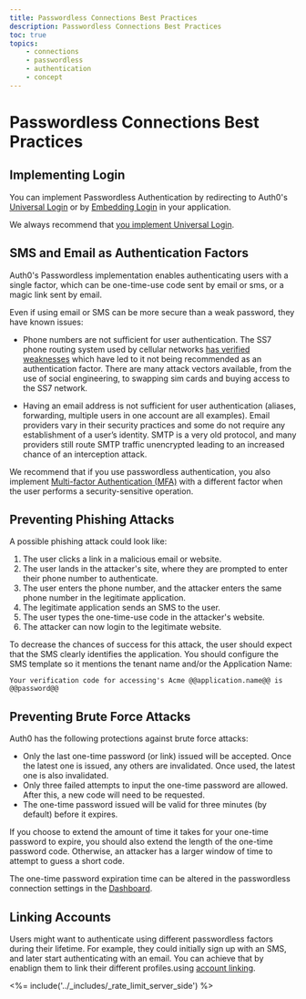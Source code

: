 ```yaml
---
title: Passwordless Connections Best Practices
description: Passwordless Connections Best Practices
toc: true
topics:
    - connections
    - passwordless
    - authentication
    - concept
---
```

# Passwordless Connections Best Practices

## Implementing Login 

You can implement Passwordless Authentication by redirecting to Auth0's [Universal Login](/connections/passwordless/guides/universal-login) or by [Embedding Login](/connections/passwordless/guides/universal-login) in your application.

We always recommend that [you implement Universal Login](guides/login/universal-vs-embedded).

## SMS and Email as Authentication Factors

Auth0's Passwordless implementation enables authenticating users with a single factor, which can be one-time-use code sent by email or sms, or a magic link sent by email.

Even if using email or SMS can be more secure than a weak password, they have known issues:

-  Phone numbers are not sufficient for user authentication. The SS7 phone routing system used by cellular networks [has verified weaknesses](https://thehackernews.com/2017/05/ss7-vulnerability-bank-hacking.html) which have led to it not being recommended as an authentication factor. There are many attack vectors available, from the use of social engineering, to swapping sim cards and buying access to the SS7 network. 

- Having an email address is not sufficient for user authentication (aliases, forwarding, multiple users in one account are all examples). Email providers vary in their security practices and some do not require any establishment of a user’s identity. SMTP is a very old protocol, and many providers still route SMTP traffic unencrypted leading to an increased chance of an interception attack. 

We recommend that if you use passwordless authentication, you also implement [Multi-factor Authentication (MFA)](/multifactor-authentication) with a different factor when the user performs a security-sensitive operation.

## Preventing Phishing Attacks

A possible phishing attack could look like:

1. The user clicks a link in a malicious email or website.
1. The user lands in the attacker's site, where they are prompted to enter their phone number to authenticate.
3. The user enters the phone number, and the attacker enters the same phone number in the legitimate application.
4. The legitimate application sends an SMS to the user.
5. The user types the one-time-use code in the attacker's website.
6. The attacker can now login to the legitimate website.

To decrease the chances of success for this attack, the user should expect that the SMS clearly identifies the application. You should configure the SMS template so it mentions the tenant name and/or the Application Name:

```text
Your verification code for accessing's Acme @@application.name@@ is @@password@@
```

## Preventing Brute Force Attacks 

Auth0 has the following protections against brute force attacks:

* Only the last one-time password (or link) issued will be accepted. Once the latest one is issued, any others are invalidated. Once used, the latest one is also invalidated.
* Only three failed attempts to input the one-time password are allowed. After this, a new code will need to be requested.
* The one-time password issued will be valid for three minutes (by default) before it expires. 

If you choose to extend the amount of time it takes for your one-time password to expire, you should also extend the length of the one-time password code. Otherwise, an attacker has a larger window of time to attempt to guess a short code.

The one-time password expiration time can be altered in the passwordless connection settings in the [Dashboard](${manage_url}/#/connections/passwordless).

##  Linking Accounts

Users might want to authenticate using different passwordless factors during their lifetime. For example, they could initially sign up with an SMS, and later start authenticating with an email. You can achieve that by enablign them to link their different profiles.using [account linking](/link-accounts).

<%= include('../_includes/_rate_limit_server_side') %>